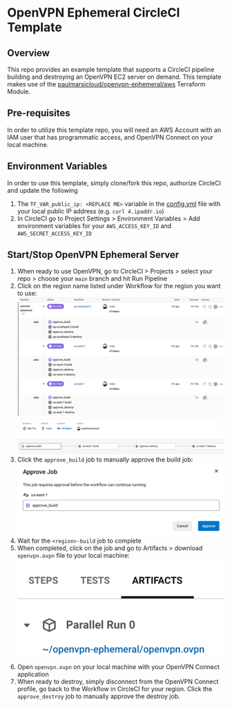 # OpenVPN Ephemeral CircleCI Template

## Overview
This repo provides an example template that supports a CircleCI pipeline building and destroying an OpenVPN EC2 server on demand. This template makes use of the [paulmarsicloud/openvpn-ephemeral/aws](https://registry.terraform.io/modules/paulmarsicloud/openvpn-ephemeral/aws/latest) Terraform Module.

## Pre-requisites
In order to utilize this template repo, you will need an AWS Account with an IAM user that has programmatic access, and OpenVPN Connect on your local machine.

## Environment Variables
In order to use this template, simply clone/fork this repo, authorize CircleCI and update the following
1. The `TF_VAR_public_ip: <REPLACE ME>` variable in the [config.yml](/.circleci/config.yml) file with your local public IP address (e.g. `curl 4.ipaddr.io`)
2. In CircleCI go to Project Settings > Environment Variables > Add environment variables for your `AWS_ACCESS_KEY_ID` and `AWS_SECRET_ACCESS_KEY_ID`


## Start/Stop OpenVPN Ephemeral Server
1. When ready to use OpenVPN, go to CircleCI > Projects > select your repo > choose your `main` branch and hit Run Pipeline
2. Click on the region name listed under Workflow for the region you want to use:
![all regions](./readme-images/all_regions.png)
![us-east-1](./readme-images/us-east-1.png)
3. Click the `approve_build` job to manually approve the build job:
![approval](./readme-images/approval.png)
4. Wait for the `<region>-build` job to complete
5. When completed, click on the job and go to Artifacts > download `openvpn.ovpn` file to your local machine: 
![artifact](./readme-images/artifact.png)
6. Open `openvpn.ovpn` on your local machine with your OpenVPN Connect application
7. When ready to destroy, simply disconnect from the OpenVPN Connect profile, go back to the Workflow in CircleCI for your region. Click the `approve_destroy` job to manually approve the destroy job.
